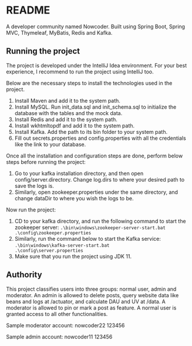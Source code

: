 # README

A developer community named Nowcoder. Built using Spring Boot, Spring MVC, Thymeleaf, MyBatis, Redis and Kafka.

## Running the project

The project is developed under the IntelliJ Idea environment. For your best experience, I recommend to run the project
using IntelliJ too.

Below are the necessary steps to install the technologies used in the project.

1. Install Maven and add it to the system path.
2. Install MySQL. Run init_data.sql and init_schema.sql to initialize the database with the tables and the mock data.
3. Install Redis and add it to the system path.
4. Install wkhtmltopdf and add it to the system path.
5. Install Kafka. Add the path to its bin folder to your system path.
6. Fill out secrets.properties and config.properties with all the credentials like the link to your database.

Once all the installation and configuration steps are done, perform below steps before running the project:

1. Go to your kafka installation directory, and then open config/server.directory. Change log.dirs to where your desired
   path to save the logs is.
2. Similarly, open zookeeper.properties under the same directory, and change dataDir to where you wish the logs to be.

Now run the project:

1. CD to your kafka directory, and run the following command to start the zookeeper server:
   <code>.\bin\windows\zookeeper-server-start.bat .\config\zookeeper.properties</code>
2. Similarly, run the command below to start the Kafka service:
   <code>.\bin\windows\kafka-server-start.bat .\config\server.properties</code>
3. Make sure that you run the project using JDK 11.

## Authority

This project classifies users into three groups: normal user, admin and moderator. An admin is allowed to delete posts,
query website data like beans and logs at /actuator, and calculate DAU and UV at /data. A moderator is allowed to pin or
mark a post as feature. A normal user is granted access to all other functionalities.

Sample moderator account:
nowcoder22
123456

Sample admin account:
nowcoder11
123456